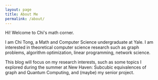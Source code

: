 ```yaml
---
layout: page
title: About Me
permalink: /about/
---
```

Hi! Welcome to Chi's math corner.

I am Chi Tong, a Math and Computer Science undergraduate at Yale. I am interested in theoretical computer science research such as graph problems, algorithm optimization, linear programming, network science.

This blog will focus on my research interests, such as some topics I explored during the summer at New Haven: Subcubic equivalences of graph and Quantum Computing, and (maybe) my senior project. 




<!-- %You can find the source code for Minima at GitHub:
%[jekyll][jekyll-organization] /
%[minima](https://github.com/jekyll/minima)
%
%You can find the source code for Jekyll at GitHub:
%[jekyll][jekyll-organization] /
%[jekyll](https://github.com/jekyll/jekyll)
%
%
%[jekyll-organization]: https://github.com/jekyll
 -->